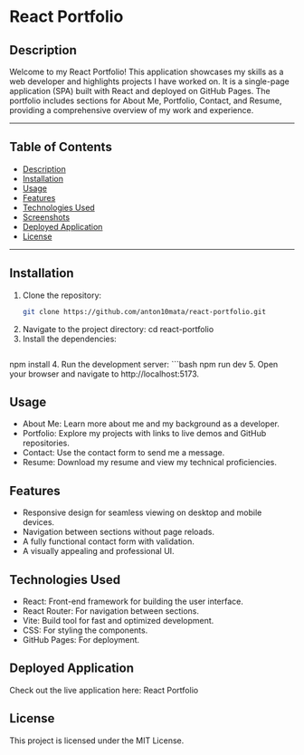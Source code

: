 # React Portfolio

## Description
Welcome to my React Portfolio! This application showcases my skills as a web developer and highlights projects I have worked on. It is a single-page application (SPA) built with React and deployed on GitHub Pages. The portfolio includes sections for About Me, Portfolio, Contact, and Resume, providing a comprehensive overview of my work and experience.

---

## Table of Contents
- [Description](#description)
- [Installation](#installation)
- [Usage](#usage)
- [Features](#features)
- [Technologies Used](#technologies-used)
- [Screenshots](#screenshots)
- [Deployed Application](#deployed-application)
- [License](#license)

---

## Installation
1. Clone the repository:
   ```bash
   git clone https://github.com/anton10mata/react-portfolio.git
2. Navigate to the project directory:
    cd react-portfolio
3. Install the dependencies:
    ```bash
npm install
4. Run the development server:
    ```bash
npm run dev
5. Open your browser and navigate to http://localhost:5173.

## Usage
- About Me: Learn more about me and my background as a developer.
- Portfolio: Explore my projects with links to live demos and GitHub repositories.
- Contact: Use the contact form to send me a message.
- Resume: Download my resume and view my technical proficiencies.

## Features
- Responsive design for seamless viewing on desktop and mobile devices.
- Navigation between sections without page reloads.
- A fully functional contact form with validation.
- A visually appealing and professional UI.

## Technologies Used
- React: Front-end framework for building the user interface.
- React Router: For navigation between sections.
- Vite: Build tool for fast and optimized development.
- CSS: For styling the components.
- GitHub Pages: For deployment.

## Deployed Application
Check out the live application here: React Portfolio

## License
This project is licensed under the MIT License.
